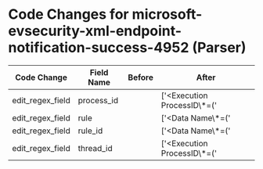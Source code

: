 # Code Changes for microsoft-evsecurity-xml-endpoint-notification-success-4952 (Parser)

| Code Change | Field Name | Before | After |
|-------------|------------|--------|-------|
| edit_regex_field | process_id |  | ['<Execution ProcessID\\*=(\'|")({process_id}\d+)(\'|") ThreadID\\*=(\'|")({thread_id}\d+)(\'|")\/>'] |
| edit_regex_field | rule |  | ['<Data Name\\*=(\'|")RuleName(\'|")>({rule}[^<]+)'] |
| edit_regex_field | rule_id |  | ['<Data Name\\*=(\'|")RuleId(\'|")>({rule_id}[^<]+)'] |
| edit_regex_field | thread_id |  | ['<Execution ProcessID\\*=(\'|")({process_id}\d+)(\'|") ThreadID\\*=(\'|")({thread_id}\d+)(\'|")\/>'] |